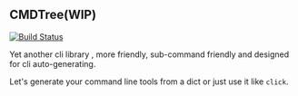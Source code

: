CMDTree(WIP)
------------

[![Build Status](https://travis-ci.org/winkidney/cmdtree.svg?branch=master)](https://travis-ci.org/winkidney/cmdtree)


Yet another cli library , more friendly, sub-command friendly and
designed for cli auto-generating.

Let's generate your command line tools from a dict or just use it like `click`.
